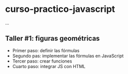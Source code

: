 # curso-practico-javascript

...

## Taller #1: figuras geométricas

- Primer paso: definir las fórmulas
- Segundo pas: implementar las fórmulas en JavaScript
- Tercer paso: crear funciones
- Cuarto paso: integrar JS con HTML
  